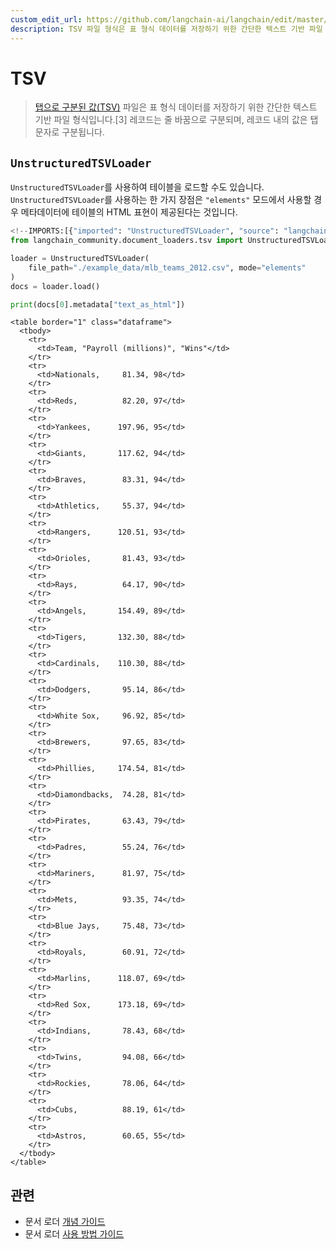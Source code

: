 ```yaml
---
custom_edit_url: https://github.com/langchain-ai/langchain/edit/master/docs/docs/integrations/document_loaders/tsv.ipynb
description: TSV 파일 형식은 표 형식 데이터를 저장하기 위한 간단한 텍스트 기반 파일 형식입니다. 레코드는 줄 바꿈으로 구분됩니다.
---
```


# TSV

> [탭으로 구분된 값(TSV)](https://en.wikipedia.org/wiki/Tab-separated_values) 파일은 표 형식 데이터를 저장하기 위한 간단한 텍스트 기반 파일 형식입니다.[3] 레코드는 줄 바꿈으로 구분되며, 레코드 내의 값은 탭 문자로 구분됩니다.

## `UnstructuredTSVLoader`

`UnstructuredTSVLoader`를 사용하여 테이블을 로드할 수도 있습니다. `UnstructuredTSVLoader`를 사용하는 한 가지 장점은 `"elements"` 모드에서 사용할 경우 메타데이터에 테이블의 HTML 표현이 제공된다는 것입니다.

```python
<!--IMPORTS:[{"imported": "UnstructuredTSVLoader", "source": "langchain_community.document_loaders.tsv", "docs": "https://api.python.langchain.com/en/latest/document_loaders/langchain_community.document_loaders.tsv.UnstructuredTSVLoader.html", "title": "TSV"}]-->
from langchain_community.document_loaders.tsv import UnstructuredTSVLoader

loader = UnstructuredTSVLoader(
    file_path="./example_data/mlb_teams_2012.csv", mode="elements"
)
docs = loader.load()

print(docs[0].metadata["text_as_html"])
```

```output
<table border="1" class="dataframe">
  <tbody>
    <tr>
      <td>Team, "Payroll (millions)", "Wins"</td>
    </tr>
    <tr>
      <td>Nationals,     81.34, 98</td>
    </tr>
    <tr>
      <td>Reds,          82.20, 97</td>
    </tr>
    <tr>
      <td>Yankees,      197.96, 95</td>
    </tr>
    <tr>
      <td>Giants,       117.62, 94</td>
    </tr>
    <tr>
      <td>Braves,        83.31, 94</td>
    </tr>
    <tr>
      <td>Athletics,     55.37, 94</td>
    </tr>
    <tr>
      <td>Rangers,      120.51, 93</td>
    </tr>
    <tr>
      <td>Orioles,       81.43, 93</td>
    </tr>
    <tr>
      <td>Rays,          64.17, 90</td>
    </tr>
    <tr>
      <td>Angels,       154.49, 89</td>
    </tr>
    <tr>
      <td>Tigers,       132.30, 88</td>
    </tr>
    <tr>
      <td>Cardinals,    110.30, 88</td>
    </tr>
    <tr>
      <td>Dodgers,       95.14, 86</td>
    </tr>
    <tr>
      <td>White Sox,     96.92, 85</td>
    </tr>
    <tr>
      <td>Brewers,       97.65, 83</td>
    </tr>
    <tr>
      <td>Phillies,     174.54, 81</td>
    </tr>
    <tr>
      <td>Diamondbacks,  74.28, 81</td>
    </tr>
    <tr>
      <td>Pirates,       63.43, 79</td>
    </tr>
    <tr>
      <td>Padres,        55.24, 76</td>
    </tr>
    <tr>
      <td>Mariners,      81.97, 75</td>
    </tr>
    <tr>
      <td>Mets,          93.35, 74</td>
    </tr>
    <tr>
      <td>Blue Jays,     75.48, 73</td>
    </tr>
    <tr>
      <td>Royals,        60.91, 72</td>
    </tr>
    <tr>
      <td>Marlins,      118.07, 69</td>
    </tr>
    <tr>
      <td>Red Sox,      173.18, 69</td>
    </tr>
    <tr>
      <td>Indians,       78.43, 68</td>
    </tr>
    <tr>
      <td>Twins,         94.08, 66</td>
    </tr>
    <tr>
      <td>Rockies,       78.06, 64</td>
    </tr>
    <tr>
      <td>Cubs,          88.19, 61</td>
    </tr>
    <tr>
      <td>Astros,        60.65, 55</td>
    </tr>
  </tbody>
</table>
```


## 관련

- 문서 로더 [개념 가이드](/docs/concepts/#document-loaders)
- 문서 로더 [사용 방법 가이드](/docs/how_to/#document-loaders)